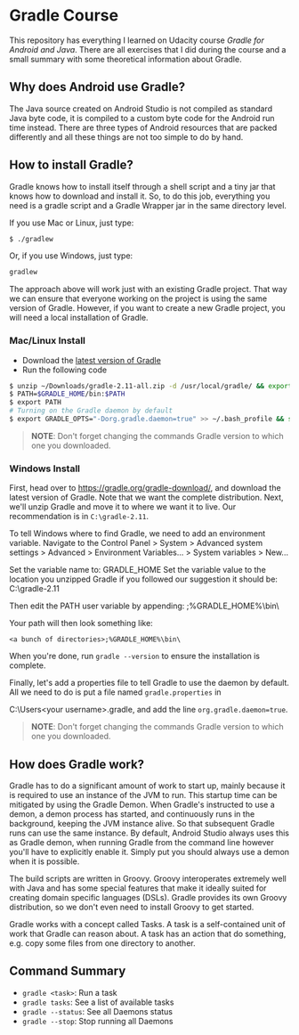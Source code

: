 # Gradle Course

This repository has everything I learned on Udacity course *Gradle for Android and Java*. There are all exercises that I did during the course and a small summary with some theoretical information about Gradle.

## Why does Android use Gradle?

The Java source created on Android Studio is not compiled as standard Java byte code, it is compiled to a custom byte code for the Android run time instead. There are three types of Android resources that are packed differently and all these things are not too simple to do by hand.

## How to install Gradle?

Gradle knows how to install itself through a shell script and a tiny jar that knows how to download and install it. So, to do this job, everything you need is a gradle script and a Gradle Wrapper jar in the same directory level.

If you use Mac or Linux, just type:
```bash
$ ./gradlew
```

Or, if you use Windows, just type:
```bash
gradlew
```

The approach above will work just with an existing Gradle project. That way we can ensure that everyone working on the project is using the same version of Gradle. However, if you want to create a new Gradle project, you will need a local installation of Gradle.

### Mac/Linux Install

- Download the [latest version of Gradle](https://gradle.org/gradle-download/)
- Run the following code

```bash
$ unzip ~/Downloads/gradle-2.11-all.zip -d /usr/local/gradle/ && export GRADLE_HOME=/usr/local/gradle/gradle-2.11
$ PATH=$GRADLE_HOME/bin:$PATH
$ export PATH
# Turning on the Gradle daemon by default
$ export GRADLE_OPTS="-Dorg.gradle.daemon=true" >> ~/.bash_profile && source ~/.bash_profile
```

> **NOTE**: Don't forget changing the commands Gradle version to which one you downloaded.

### Windows Install

First, head over to https://gradle.org/gradle-download/, and download the latest version of Gradle. Note that we want the complete distribution. Next, we'll unzip Gradle and move it to where we want it to live. Our recommendation is in `C:\gradle-2.11`.

To tell Windows where to find Gradle, we need to add an environment variable. Navigate to the Control Panel > System > Advanced system settings > Advanced > Environment Variables... > System variables > New...

Set the variable name to: GRADLE_HOME Set the variable value to the location you unzipped Gradle if you followed our suggestion it should be: C:\gradle-2.11

Then edit the PATH user variable by appending: ;%GRADLE_HOME%\bin\

Your path will then look something like:

    <a bunch of directories>;%GRADLE_HOME%\bin\

When you're done, run `gradle --version` to ensure the installation is complete.

Finally, let's add a properties file to tell Gradle to use the daemon by default. All we need to do is put a file named `gradle.properties` in

C:\Users\<your username>\.gradle, and add the line `org.gradle.daemon=true`.

> **NOTE**: Don't forget changing the commands Gradle version to which one you downloaded.

## How does Gradle work?

Gradle has to do a significant amount of work to start up, mainly because it is required to use an instance of the JVM to run. This startup time can be mitigated by using the Gradle Demon. When Gradle's instructed to use a demon, a demon process has started, and continuously runs in the background, keeping the JVM instance alive. So that subsequent Gradle runs can use the same instance. By default, Android Studio always uses this as Gradle demon, when running Gradle from the command line however you'll have to explicitly enable it. Simply put you should always use a demon when it is possible.

The build scripts are written in Groovy. Groovy interoperates extremely well with Java and has some special features that make it ideally suited for creating domain specific languages (DSLs). Gradle provides its own Groovy distribution, so we don't even need to install Groovy to get started.

Gradle works with a concept called Tasks. A task is a self-contained unit of work that Gradle can reason about. A task has an action that do something, e.g. copy some files from one directory to another.

## Command Summary

- `gradle <task>`: Run a task
- `gradle tasks`: See a list of available tasks
- `gradle --status`: See all Daemons status
- `gradle --stop`: Stop running all Daemons
